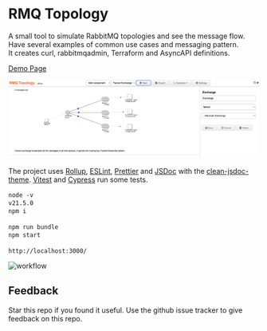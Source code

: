 # RMQ Topology

A small tool to simulate RabbitMQ topologies and see the message flow.  
Have several examples of common use cases and messaging pattern.  
It creates curl, rabbitmqadmin, Terraform and AsyncAPI definitions.  

[Demo Page](https://dbproductions.github.io/rmq-topology/)

![demo page screenshot](screenshot.png "Demo Page Screenshot")

The project uses [Rollup](https://rollupjs.org/), [ESLint](https://eslint.org/), [Prettier](https://prettier.io/) and [JSDoc](https://jsdoc.app/) with the [clean-jsdoc-theme](https://ankdev.me/clean-jsdoc-theme/). [Vitest](https://vitest.dev/) and [Cypress](https://www.cypress.io/) run some tests.  

    node -v
    v21.5.0
    npm i

    npm run bundle
    npm start

    http://localhost:3000/

![workflow](https://github.com/DBProductions/rmq-topology/actions/workflows/main.yml/badge.svg)

## Feedback
Star this repo if you found it useful. Use the github issue tracker to give feedback on this repo.